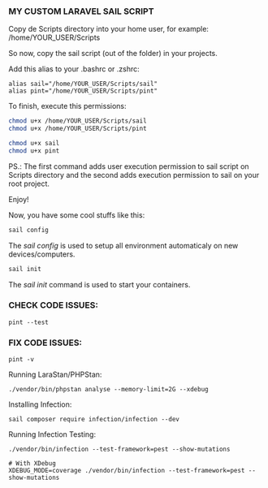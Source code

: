 ### MY CUSTOM LARAVEL SAIL SCRIPT

Copy de Scripts directory into your home user, for example:
/home/YOUR_USER/Scripts

So now, copy the sail script (out of the folder) in your projects.

Add this alias to your .bashrc or .zshrc:
```
alias sail="/home/YOUR_USER/Scripts/sail"
alias pint="/home/YOUR_USER/Scripts/pint"
```

To finish, execute this permissions:
```bash
chmod u+x /home/YOUR_USER/Scripts/sail
chmod u+x /home/YOUR_USER/Scripts/pint

chmod u+x sail
chmod u+x pint
```

PS.: The first command adds user execution permission to sail script on Scripts directory and the second adds execution permission to sail on your root project.

Enjoy!

Now, you have some cool stuffs like this:
```bash
sail config
```

The *sail config* is used to setup all environment automaticaly on new devices/computers.

```bash
sail init
```

The *sail init* command is used to start your containers.

### CHECK CODE ISSUES:
```
pint --test
```

### FIX CODE ISSUES:
```
pint -v
```

Running LaraStan/PHPStan:
```
./vendor/bin/phpstan analyse --memory-limit=2G --xdebug
```

Installing Infection:
```
sail composer require infection/infection --dev
```

Running Infection Testing:
```
./vendor/bin/infection --test-framework=pest --show-mutations
 
# With XDebug
XDEBUG_MODE=coverage ./vendor/bin/infection --test-framework=pest --show-mutations
```

